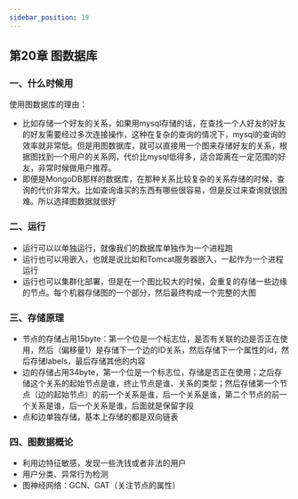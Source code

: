 ```yaml
---
sidebar_position: 19
---
```


## 第20章 图数据库

### 一、什么时候用

使用图数据库的理由：

- 比如存储一个好友的关系，如果用mysql存储的话，在查找一个人好友的好友的好友需要经过多次连接操作，这种在复杂的查询的情况下，mysql的查询的效率就非常低。但是用图数据库，就可以直接用一个图来存储好友的关系，根据图找到一个用户的关系网，代价比mysql低得多，适合距离在一定范围的好友，非常时候做用户推荐。
- 即便是MongoDB那样的数据库，在那种关系比较复杂的关系存储的时候，查询的代价非常大。比如查询谁买的东西有哪些很容易，但是反过来查询就很困难。所以选择图数据就很好

### 二、运行

- 运行可以以单独运行，就像我们的数据库单独作为一个进程跑
- 运行也可以用嵌入，也就是说比如和Tomcat服务器嵌入，一起作为一个进程运行
- 运行也可以集群化部署，但是在一个图比较大的时候，会重复的存储一些边缘的节点。每个机器存储图的一个部分，然后最终构成一个完整的大图

### 三、存储原理

- 节点的存储占用15byte：第一个位是一个标志位，是否有关联的边是否正在使用，然后（偏移量1）是存储下一个边的ID关系，然后存储下一个属性的id，然后存储labels，最后存储其他的内容
- 边的存储占用34byte，第一个位是一个标志位，存储是否正在使用；之后存储这个关系的起始节点是谁，终止节点是谁、关系的类型；然后存储第一个节点（边的起始节点）的前一个关系是谁，后一个关系是谁，第二个节点的前一个关系是谁，后一个关系是谁，后面就是保留字段
- 点和边单独存储，基本上存储的都是双向链表

### 四、图数据概论

- 利用边特征敏感，发现一些洗钱或者非法的用户
- 用户分类、异常行为检测
- 图神经网络：GCN、GAT（关注节点的属性）